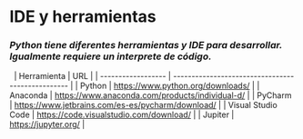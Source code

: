 # IDE y herramientas
### ***Python tiene diferentes herramientas y IDE para desarrollar. Igualmente requiere un interprete de código.***
&nbsp;
| Herramienta        | URL                                               |
| ------------------ | ------------------------------------------------- |
| Python             | https://www.python.org/downloads/                 |
| Anaconda           | https://www.anaconda.com/products/individual-d/   |
| PyCharm            | https://www.jetbrains.com/es-es/pycharm/download/ |
| Visual Studio Code | https://code.visualstudio.com/download/           |
| Jupiter            | https://jupyter.org/                              |